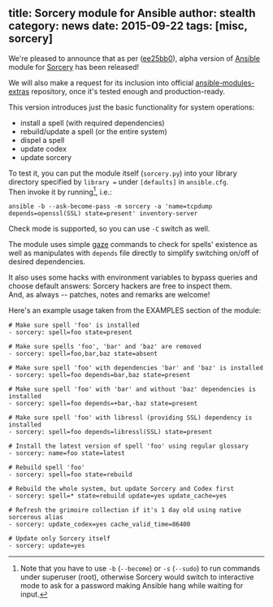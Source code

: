 title: Sorcery module for Ansible
author: stealth
category: news
date: 2015-09-22
tags: [misc, sorcery]
---

We're pleased to announce that as per ([ee25bb0](https://github.com/vaygr/ansible-modules-extras/commit/ee25bb0fc3c96d504190927c39eccae0b01f49d7)), alpha version of [Ansible](http://www.ansible.com/) module for [Sorcery](/Sorcery) has been released!

We will also make a request for its inclusion into official [ansible-modules-extras](https://github.com/ansible/ansible-modules-extras) repository, once it's tested enough and production-ready.

This version introduces just the basic functionality for system operations:

- install a spell (with required dependencies)
- rebuild/update a spell (or the entire system)
- dispel a spell
- update codex
- update sorcery

To test it, you can put the module itself (`sorcery.py`) into your library directory specified by `library =` under `[defaults]` in `ansible.cfg`.  
Then invoke it by running[^0], i.e.:

```
ansible -b --ask-become-pass -m sorcery -a 'name=tcpdump depends=openssl(SSL) state=present' inventory-server
```

Check mode is supported, so you can use `-C` switch as well.

The module uses simple [gaze](/Sorcery/Commands/Gaze) commands to check for spells' existence as well as manipulates with `depends` file directly to simplify switching on/off of desired dependencies.

It also uses some hacks with environment variables to bypass queries and choose default answers: Sorcery hackers are free to inspect them.  
And, as always -- patches, notes and remarks are welcome!

Here's an example usage taken from the EXAMPLES section of the module:

```
# Make sure spell 'foo' is installed
- sorcery: spell=foo state=present

# Make sure spells 'foo', 'bar' and 'baz' are removed
- sorcery: spell=foo,bar,baz state=absent

# Make sure spell 'foo' with dependencies 'bar' and 'baz' is installed
- sorcery: spell=foo depends=bar,baz state=present

# Make sure spell 'foo' with 'bar' and without 'baz' dependencies is installed
- sorcery: spell=foo depends=+bar,-baz state=present

# Make sure spell 'foo' with libressl (providing SSL) dependency is installed
- sorcery: spell=foo depends=libressl(SSL) state=present

# Install the latest version of spell 'foo' using regular glossary
- sorcery: name=foo state=latest

# Rebuild spell 'foo'
- sorcery: spell=foo state=rebuild

# Rebuild the whole system, but update Sorcery and Codex first
- sorcery: spell=* state=rebuild update=yes update_cache=yes

# Refresh the grimoire collection if it's 1 day old using native sorcerous alias
- sorcery: update_codex=yes cache_valid_time=86400

# Update only Sorcery itself
- sorcery: update=yes
```

[^0]: Note that you have to use `-b` (`--become`) or `-s` (`--sudo`) to run commands under superuser (root), otherwise Sorcery would switch to interactive mode to ask for a password making Ansible hang while waiting for input.
